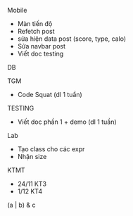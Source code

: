 
Mobile
- Màn tiến độ
- Refetch post
- sửa hiện data post (score, type, calo)
- Sửa navbar post
- Viết doc testing

DB


TGM
- Code Squat (dl 1 tuần)

TESTING
- Viết doc phần 1 + demo (dl 1 tuần)

Lab
- Tạo class cho các expr
- Nhận size

KTMT
- 24/11 KT3
- 1/12 KT4


(a | b) & c